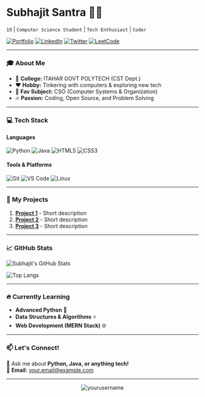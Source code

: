 # Subhajit Santra 👨‍💻

`19` | `Computer Science Student` | `Tech Enthusiast` | `Coder`  

[![Portfolio](https://img.shields.io/badge/Portfolio-%23000000.svg?style=for-the-badge&logo=vercel&logoColor=white)](https://your-portfolio-link.com)
[![LinkedIn](https://img.shields.io/badge/LinkedIn-0077B5?style=for-the-badge&logo=linkedin&logoColor=white)](https://linkedin.com/in/yourusername)
[![Twitter](https://img.shields.io/badge/Twitter-1DA1F2?style=for-the-badge&logo=twitter&logoColor=white)](https://twitter.com/yourhandle)
[![LeetCode](https://img.shields.io/badge/-LeetCode-FFA116?style=for-the-badge&logo=LeetCode&logoColor=black)](https://leetcode.com/yourprofile/)

---

### 🎓 **About Me**
- 🏫 **College:** ITAHAR GOVT POLYTECH (CST Dept.)  
- ❤️ **Hobby:** Tinkering with computers & exploring new tech  
- 🧠 **Fav Subject:** CSO (Computer Systems & Organization)  
- 🔥 **Passion:** Coding, Open Source, and Problem Solving  

---

### 💻 **Tech Stack**  
#### **Languages**  
![Python](https://img.shields.io/badge/Python-3776AB?style=for-the-badge&logo=python&logoColor=white)
![Java](https://img.shields.io/badge/Java-ED8B00?style=for-the-badge&logo=openjdk&logoColor=white)
![HTML5](https://img.shields.io/badge/HTML5-E34F26?style=for-the-badge&logo=html5&logoColor=white)
![CSS3](https://img.shields.io/badge/CSS3-1572B6?style=for-the-badge&logo=css3&logoColor=white)

#### **Tools & Platforms**  
![Git](https://img.shields.io/badge/Git-F05032?style=for-the-badge&logo=git&logoColor=white)
![VS Code](https://img.shields.io/badge/VS_Code-007ACC?style=for-the-badge&logo=visual-studio-code&logoColor=white)
![Linux](https://img.shields.io/badge/Linux-FCC624?style=for-the-badge&logo=linux&logoColor=black)

---

### 🚀 **My Projects**
1. **[Project 1](https://github.com/yourusername/project1)** - Short description  
2. **[Project 2](https://github.com/yourusername/project2)** - Short description  
3. **[Project 3](https://github.com/yourusername/project3)** - Short description  

---

### 📈 **GitHub Stats**  
![Subhajit's GitHub Stats](https://github-readme-stats.vercel.app/api?username=yourusername&show_icons=true&theme=radical)

![Top Langs](https://github-readme-stats.vercel.app/api/top-langs/?username=yourusername&layout=compact&theme=dark)

---

### 🔥 **Currently Learning**  
- **Advanced Python** 🐍  
- **Data Structures & Algorithms** ⚡  
- **Web Development (MERN Stack)** 🌐  

---

### 📫 **Let's Connect!**  
💬 Ask me about **Python, Java, or anything tech!**  
📧 **Email:** your.email@example.com  

---

<p align="center"> 
  <img src="https://komarev.com/ghpvc/?username=yourusername&label=Profile%20views&color=0e75b6&style=flat" alt="yourusername" /> 
</p>
